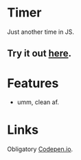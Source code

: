 # Timer
Just another time in JS.

## Try it out [here](https://pratyush997.github.io/Timer/).

# Features
- umm, clean af.

# Links
Obligatory [Codepen.io](https://codepen.io/pratyush997/pen/PBjxjy).
